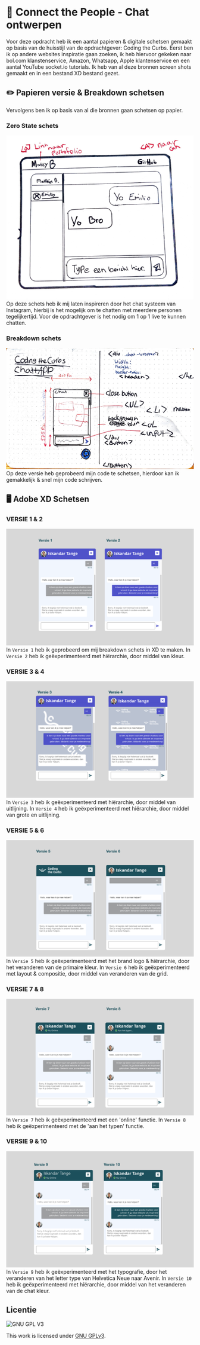 # 📲 Connect the People - Chat ontwerpen
Voor deze opdracht heb ik een aantal papieren & digitale schetsen gemaakt op basis van de huisstijl van de opdrachtgever: Coding the Curbs. Eerst ben ik op andere websites inspiratie gaan zoeken, ik heb hiervoor gekeken naar bol.com klanstenservice, Amazon, Whatsapp, Apple klantenservice en een aantal YouTube socket.io tutorials. Ik heb van al deze bronnen screen shots gemaakt en in een bestand XD bestand gezet.

## ✏️ Papieren versie & Breakdown schetsen
Vervolgens ben ik op basis van al die bronnen gaan schetsen op papier.
### Zero State schets
![afbeelding papieren Schets](https://github.com/M4TThys123/SPRINT-11-Chatroom-Design/blob/main/assets/schets1.jpg)
Op deze schets heb ik mij laten inspireren door het chat systeem van Instagram, hierbij is het mogelijk om te chatten met meerdere personen tegelijkertijd. Voor de opdrachtgever is het nodig om 1 op 1 live te kunnen chatten. 

### Breakdown schets
![afbeelding papieren Schets](https://github.com/M4TThys123/SPRINT-11-Chatroom-Design/blob/main/assets/breakdown.JPG)
Op deze versie heb geprobeerd mijn code te schetsen, hierdoor kan ik gemakkelijk & snel mijn code schrijven.


## 🖥 Adobe XD Schetsen
### VERSIE 1 & 2
![afbeelding Schets 1 & 2](https://github.com/M4TThys123/SPRINT-11-Chatroom-Design/blob/main/assets/deel1v2.png)
In  ```Versie 1``` heb ik geprobeerd om mij breakdown schets in XD te maken.
In  ```Versie 2``` heb ik geëxperimenteerd met hiërarchie, door middel van kleur.

### VERSIE 3 & 4
![afbeelding Schets 3 & 4](https://github.com/M4TThys123/SPRINT-11-Chatroom-Design/blob/main/assets/deel2.png)
In  ```Versie 3``` heb ik geëxperimenteerd met hiërarchie, door middel van uitlijning.
In  ```Versie 4``` heb ik geëxperimenteerd met hiërarchie, door middel van grote en uitlijning.

### VERSIE 5 & 6
![afbeelding Schets 5 & 6](https://github.com/M4TThys123/SPRINT-11-Chatroom-Design/blob/main/assets/deel3.png)
In  ```Versie 5``` heb ik geëxperimenteerd met het brand logo  & hiërarchie, door het veranderen van de primaire kleur.
In  ```Versie 6``` heb ik geëxperimenteerd met layout & compositie, door middel van veranderen van de grid.

### VERSIE 7 & 8
![afbeelding Schets 7 & 8](https://github.com/M4TThys123/SPRINT-11-Chatroom-Design/blob/main/assets/deel4.png)
In  ```Versie 7``` heb ik geëxperimenteerd met een 'online' functie.
In  ```Versie 8``` heb ik geëxperimenteerd met de 'aan het typen' functie.

### VERSIE 9 & 10
![afbeelding Schets 9 & 10](https://github.com/M4TThys123/SPRINT-11-Chatroom-Design/blob/main/assets/deel5.png)
In  ```Versie 9``` heb ik geëxperimenteerd met het typografie, door het veranderen van het letter type van Helvetica Neue naar Avenir.
In  ```Versie 10``` heb ik geëxperimenteerd met hiërarchie, door middel van het veranderen van de chat kleur.

## Licentie

![GNU GPL V3](https://www.gnu.org/graphics/gplv3-127x51.png)

This work is licensed under [GNU GPLv3](./LICENSE).
